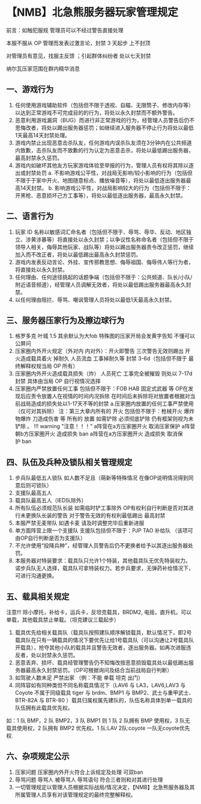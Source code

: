 # 【NMB】北急熊服务器玩家管理规定                     

前言：如触犯服规 管理员可以不经过警告直接处理

本服不服从 OP 管理而发表过激言论，封禁 3 天起步 上不封顶

对管理员有意见，找服主反馈 ；引起群体纠纷者 处以七天封禁

纳尔瓦压家范围在群内精华消息

## 一、游戏行为

1. 任何使用游戏辅助软件（包括但不限于透视、自瞄、无限筒子、修改内存等）以达到正常游戏不可完成目的的行为，将处以永久封禁而不额外警告。
2. 恶意利用游戏漏洞（BUG）而进行非正常游戏的行为，经管理人员警告后仍不思悔改者，将处以踢出服务器惩罚；如继续进入服务器不停止行为将处以最低1天最高14天封禁处理。
3. 游戏内禁止出现恶意击杀队友，任何游戏内误杀队友须在3分钟内在公共频道内致歉，击杀队友而不致歉的行为认定为恶意击杀，将处以最低踢出服务器，最高封禁永久惩罚。
4. 游戏内如破坏其他友方玩家游戏体验至举报的行为，管理人员有权将其除以逐出或封禁处罚
    a. 不影响游戏公平性，对战局无影响/较小影响的行为（包括但不限于于家中开火、地图随意标点、播放噪音等），将处以最低逐出服务器最高14天封禁。 
    b. 影响游戏公平性，对战局影响较大的行为（包括但不限于：开黑枪、恶意损坏己方工事等），将处以最低逐出服务器，最高永久封禁。	

## 二、语言行为
1. 玩家 ID 名称以敏感词汇命名者（包括但不限于、辱骂、辱华、反动、地区独立、涉黄涉暴等）将直接处以永久封禁；以争议性名称命名者（包括但不限于领导人相关，侮辱其他玩家、战队等）将处以踢出服务器责令改正惩罚，继续加入而不改正者，将处以最低踢出最高永久封禁惩罚。
2. 游戏内发表反动言论、外挂、宣传邪教思想、侮辱祖国、侮辱伟人等行为者，将直接处以永久封禁。
3. 任何理由、任何途径挑起的话题争端（包括但不限于：公共频道、队长/小队/附近语音频道），经管理人员调解无效者，将处以最低踢出服务器最高永久封禁。
4. 以任何理由阻拦、辱骂、嘲讽管理人员将处以最低1天最高永久封禁。
    
## 三、服务器压家行为及擦边球行为
1. 格罗多克 叶城 1.5    其余默认为大fob  特殊图的压家开局会发黄字告知  不懂可以公屏问
2. 压家圈内外开火规定（外对内 内对外）：开火即警告 三次警告无效则踢出 开火造成载具着火 掉耐久 人员流血 工事掉耐久等 封禁 3-6d（包括但不限于 最终解释权规当局 OP 所有）
3. 压家圈内外开火造成载具损失（炸） 人员死亡 工事完全被摧毁 则处以 7-17d 封禁 具体由当局 OP 自行视情况选择 
4. 压家圈内严禁放置任何工事 包括但不限于：FOB HAB 固定式武器 等  OP在发现后应责令放置人在视情的时间内况拆除  在时间后未拆除将对放置者根据对当前战局造成的损失处以1-17天不等的封禁
    a.压家圈内放置的任何工事严禁使用（仅可对其拆除）
    注：第三大章内所有的 开火 包括但不限于：枪械开火 爆炸物爆炸 刀造成伤害 等 
    所有的 放置 如需铲除 必须彻底铲除 仍有框架则视为未铲除 。
    !!! warning "注意！！！"
        a阵营在a方压家圈开火 取消压家保护
        a阵营朝b方压家圈开火 造成损失 ban
        a阵营在a方压家圈开火 造成损失 取消保护 ban

## 四、队伍及兵种及锁队相关管理规定
1. 步兵队最低五人锁队 如人数不足且（萌新等特殊情况 在像OP说明情况得到同意后则可锁队） 
2. 支援队最高五人
3. 载具队最高五人（IED队除外）
4. 所有队伍必须规范队长装 如需临时铲工事除外  OP有权利自行判断是否对其进行未更换队长装的警告 对于警告无效的有权利最低踢出 最高封禁
5. 本服严禁无麦带队 如遇卡麦 请及时调整完毕后重新进服 
6. 单方面阵营上限一个支援队 支援队包括但不限于：PJP TAO 补给队   （该项可由OP自行判断是否为支援队）
7. 不允许使用“投降兵种”，经管理人员警告后仍不更换者给予以其逐出服务器处罚。
8. 本服务器对特装要求：载具队只允许1个特装，其他载具队无优先特装权力。诺步兵队无人选择，载具队可拿特装权力。若步兵要求，无弹药补给情况下，可进行沟通更换。


## 五、载具相关规定

注意!!! 除小摩托，补给卡，运兵卡，反坦克载具，BRDM2, 电摇，直升机，可以单载，其他载具禁止单载。（坦克建议三载起步）

1. 载具优先给相关载具队（载具队按照建队顺序解锁载具，默认情况下，即2号载具队在只有一辆载具的情况下要优先让给1号载具队（可以沟通让2号载具队开载具），抢夺其他小队的载具并且警告无效者，逐出服务器。如再次进服违反者，处以封禁永久惩罚。
3. 恶意丢弃、损坏、载具经管理警告仍不知悔改按恶意损毁载具处以最低踢出服务器最高永久封禁惩罚。（OP可根据询问及结合当前战局自行判断）
4. 如驾驶人数未足 严禁出家 （例：不能 单载 坦克 出门）
5. 同阵容如有同种类但不同名称载具情况下（LAV6 与 LA3，LAV6,LAV3 与 Coyote 不属于同级载具 tiger 与 brdm、BMP1 与 BMP2、武士与重甲武士、BTR-82A 与 BTR-80 ）载具归属权属先建队的，队伍名称具体到单一载具的队伍拥有此载具优先权。
   
如：1 队 BMP，2 队 BMP2，3 队 BMP1 则 1 队 2 队拥有 BMP 使用权，3 队无载具使用权，2 队拥有 BMP2 优先权。1 队:LAV 2队:coyote 一队无coyote优先权.

## 六、杂项规定公示

1. 压家问题 压家圈内外开火符合上诉规定及处理 可双ban      
2. 辱骂问题 辱骂人 被辱骂人 辱骂语句 符合三者则和对其进行处理 
3. 一切管理规定以管理人员根据实际战局/情况决定，【NMB】北急熊服务器及其所属管理人员享有对该管理规定的最终完整解释权。